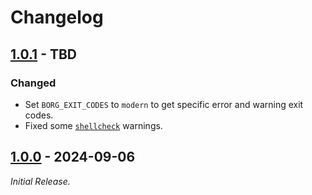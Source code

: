 # Changelog

## [1.0.1] - TBD

### Changed

- Set `BORG_EXIT_CODES` to `modern` to get specific error and warning exit codes.
- Fixed some [`shellcheck`][shellcheck] warnings.

## [1.0.0] - 2024-09-06

_Initial Release._

[1.0.1]: https://github.com/ddribin/borg-tools/releases/tag/v1.0.1
[1.0.0]: https://github.com/ddribin/borg-tools/releases/tag/v1.0.0
[shellcheck]: https://www.shellcheck.net

